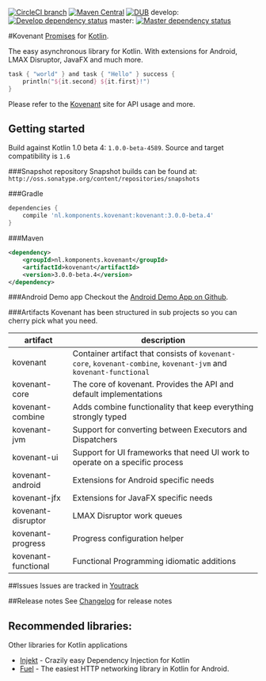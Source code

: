 [![CircleCI branch](https://img.shields.io/circleci/project/mplatvoet/kovenant/master.svg)](https://circleci.com/gh/mplatvoet/kovenant/tree/master) [![Maven Central](https://img.shields.io/maven-central/v/nl.komponents.kovenant/kovenant.svg)](http://search.maven.org/#browse%7C1069530195) [![DUB](https://img.shields.io/dub/l/vibe-d.svg)](https://github.com/mplatvoet/kovenant/blob/master/LICENSE.txt) 
develop: [![Develop dependency status](https://www.versioneye.com/user/projects/55b088c23865620018000203/badge.svg?style=flat)](https://www.versioneye.com/user/projects/55b088c23865620018000203)
master: [![Master dependency status](https://www.versioneye.com/user/projects/55b088d23865620017000296/badge.svg?style=flat)](https://www.versioneye.com/user/projects/55b088d23865620017000296)


#Kovenant
[Promises](http://en.wikipedia.org/wiki/Futures_and_promises) for [Kotlin](http://kotlinlang.org). 

The easy asynchronous library for Kotlin. With extensions for Android, LMAX Disruptor, JavaFX and much more.

```kt
task { "world" } and task { "Hello" } success {
    println("${it.second} ${it.first}!")
}
```

Please refer to the [Kovenant](http://kovenant.komponents.nl) site for API usage and more.
 
## Getting started
Build against Kotlin 1.0 beta 4: `1.0.0-beta-4589`.
Source and target compatibility is `1.6`

###Snapshot repository
Snapshot builds can be found at:
`http://oss.sonatype.org/content/repositories/snapshots`

###Gradle
```groovy
dependencies {
    compile 'nl.komponents.kovenant:kovenant:3.0.0-beta.4'
}
```

###Maven
```xml
<dependency>
	<groupId>nl.komponents.kovenant</groupId>
	<artifactId>kovenant</artifactId>
	<version>3.0.0-beta.4</version>
</dependency>
```

###Android Demo app
Checkout the [Android Demo App on Github](https://github.com/mplatvoet/kovenant-android-demo).

###Artifacts
Kovenant has been structured in sub projects so you can cherry pick what you need. 

|artifact            |description                                                                                        |
|--------------------|---------------------------------------------------------------------------------------------------|
|kovenant            |Container artifact that consists of `kovenant-core`, `kovenant-combine`, `kovenant-jvm` and `kovenant-functional`|
|kovenant-core       |The core of kovenant. Provides the API and default implementations                                 |
|kovenant-combine    |Adds combine functionality that keep everything strongly typed                                     |
|kovenant-jvm        |Support for converting between Executors and Dispatchers                                           |
|kovenant-ui         |Support for UI frameworks that need UI work to operate on a specific process                       |
|kovenant-android    |Extensions for Android specific needs                                                              | 
|kovenant-jfx        |Extensions for JavaFX specific needs                                                               | 
|kovenant-disruptor  |LMAX Disruptor work queues                                                                         | 
|kovenant-progress   |Progress configuration helper                                                                      | 
|kovenant-functional |Functional Programming idiomatic additions                                                         | 

##Issues 
Issues are tracked in [Youtrack](http://issues.komponents.nl/youtrack/issues?q=project%3A+Kovenant)

##Release notes
See [Changelog](http://kovenant.komponents.nl/changelog/) for release notes

## Recommended libraries:
Other libraries for Kotlin applications

* [Injekt](https://github.com/kohesive/injekt) - Crazily easy Dependency Injection for Kotlin
* [Fuel](https://github.com/kittinunf/Fuel) - The easiest HTTP networking library in Kotlin for Android.